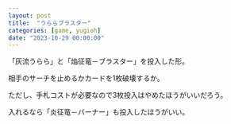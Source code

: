 ```yaml
---
layout: post
title:  "うららブラスター"
categories: [game, yugioh]
date: "2023-10-29 00:00:00"
---
```


「灰流うらら」と「焔征竜－ブラスター」を投入した形。

相手のサーチを止めるかカードを1枚破壊するか。

ただし、手札コストが必要なので3枚投入はやめたほうがいいだろう。

入れるなら「炎征竜－バーナー」も投入したほうがいい。
